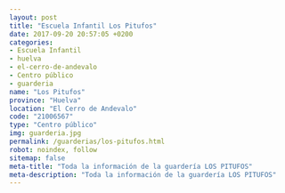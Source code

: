 ```yaml
---
layout: post
title: "Escuela Infantil Los Pitufos"
date: 2017-09-20 20:57:05 +0200
categories:
- Escuela Infantil
- huelva
- el-cerro-de-andevalo
- Centro público
- guarderia
name: "Los Pitufos"
province: "Huelva"
location: "El Cerro de Andevalo"
code: "21006567"
type: "Centro público"
img: guarderia.jpg
permalink: /guarderias/los-pitufos.html
robot: noindex, follow
sitemap: false
meta-title: "Toda la información de la guardería LOS PITUFOS"
meta-description: "Toda la información de la guardería LOS PITUFOS"
---
```

